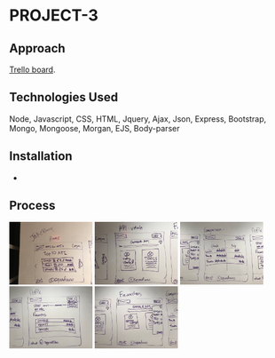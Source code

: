 # PROJECT-3

## Approach

[Trello board](https://trello.com/b/LXTSH04c/wdi-sm-43-project-3).
## Technologies Used
Node, Javascript, CSS, HTML, Jquery, Ajax, Json, Express, Bootstrap, Mongo, Mongoose, Morgan, EJS, Body-parser


## Installation 
-

## Process 

<img src="./project assets/Image uploaded from iOS.jpg" style="width: 150px;">
<img src="./project assets/Image uploaded from iOS (1).jpg" style="width: 150px;">
<img src="./project assets/Image uploaded from iOS (2).jpg" style="width: 150px;">
<img src="./project assets/Image uploaded from iOS (3).jpg" style="width: 150px;">
<img src="./project assets/Image uploaded from iOS (4).jpg" style="width: 150px;">

